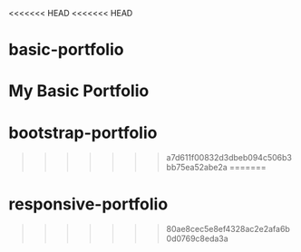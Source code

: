 <<<<<<< HEAD
<<<<<<< HEAD
# basic-portfolio
My Basic Portfolio
=======
# bootstrap-portfolio
>>>>>>> a7d611f00832d3dbeb094c506b3bb75ea52abe2a
=======
# responsive-portfolio
>>>>>>> 80ae8cec5e8ef4328ac2e2afa6b0d0769c8eda3a
